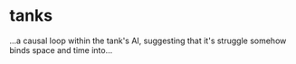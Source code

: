 # tanks
...a causal loop within the tank's AI, suggesting that it's struggle somehow binds space and time into...

